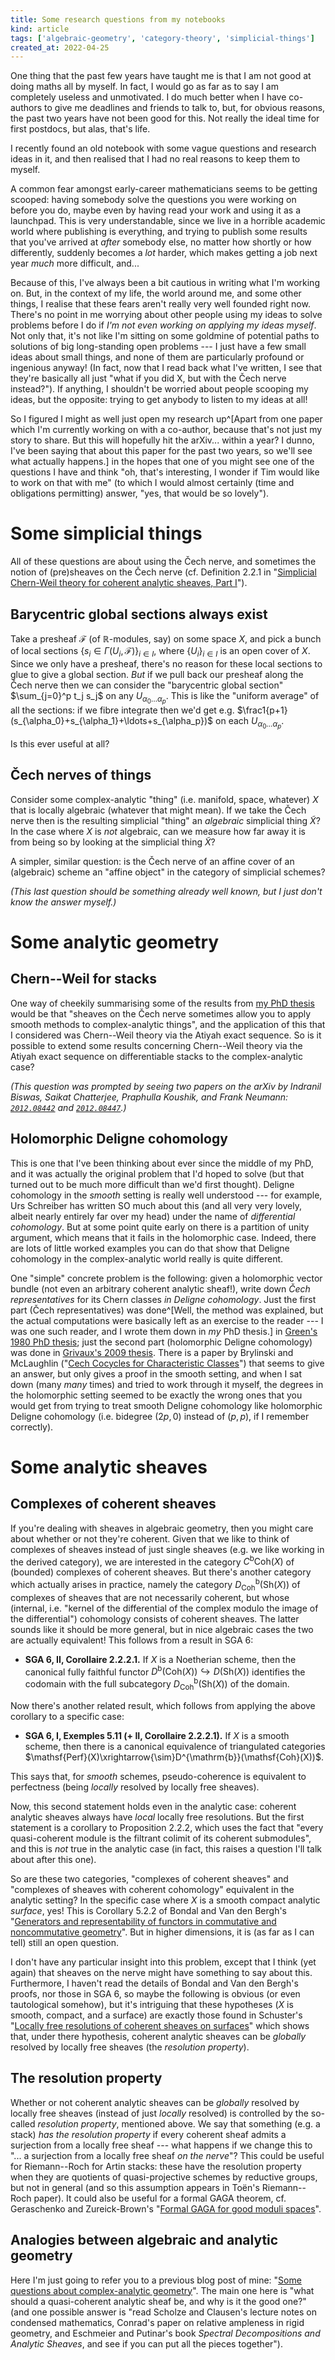 ```yaml
---
title: Some research questions from my notebooks
kind: article
tags: ['algebraic-geometry', 'category-theory', 'simplicial-things']
created_at: 2022-04-25
---
```


One thing that the past few years have taught me is that I am not good at doing maths all by myself. In fact, I would go as far as to say I am completely useless and unmotivated. I do much better when I have co-authors to give me deadlines and friends to talk to, but, for obvious reasons, the past two years have not been good for this. Not really the ideal time for first postdocs, but alas, that's life.

I recently found an old notebook with some vague questions and research ideas in it, and then realised that I had no real reasons to keep them to myself.

<!-- more -->

A common fear amongst early-career mathematicians seems to be getting scooped: having somebody solve the questions you were working on before you do, maybe even by having read your work and using it as a launchpad. This is very understandable, since we live in a horrible academic world where publishing is everything, and trying to publish some results that you've arrived at *after* somebody else, no matter how shortly or how differently, suddenly becomes a *lot* harder, which makes getting a job next year *much* more difficult, and...

Because of this, I've always been a bit cautious in writing what I'm working on. But, in the context of my life, the world around me, and some other things, I realise that these fears aren't really very well founded right now. There's no point in me worrying about other people using my ideas to solve problems before I do if *I'm not even working on applying my ideas myself*. Not only that, it's not like I'm sitting on some goldmine of potential paths to solutions of big long-standing open problems --- I just have a few small ideas about small things, and none of them are particularly profound or ingenious anyway! (In fact, now that I read back what I've written, I see that they're basically all just "what if you did X, but with the Čech nerve instead?"). If anything, I shouldn't be worried about people scooping my ideas, but the opposite: trying to get anybody to listen to my ideas at all!

So I figured I might as well just open my research up^[Apart from one paper which I'm currently working on with a co-author, because that's not just my story to share. But this will hopefully hit the arXiv... within a year? I dunno, I've been saying that about this paper for the past two years, so we'll see what actually happens.] in the hopes that one of you might see one of the questions I have and think "oh, that's interesting, I wonder if Tim would like to work on that with me" (to which I would almost certainly (time and obligations permitting) answer, "yes, that would be so lovely").


# Some simplicial things

All of these questions are about using the Čech nerve, and sometimes the notion of (pre)sheaves on the Čech nerve (cf. Definition 2.2.1 in "[Simplicial Chern-Weil theory for coherent analytic sheaves, Part I](https://arxiv.org/abs/2003.10023)").

## Barycentric global sections always exist

Take a presheaf $\mathscr{F}$ (of $\mathbb{R}$-modules, say) on some space $X$, and pick a bunch of local sections $\{s_i\in\Gamma(U_i,\mathscr{F})\}_{i\in I}$, where $\{U_i\}_{i\in I}$ is an open cover of $X$. Since we only have a presheaf, there's no reason for these local sections to glue to give a global section. *But* if we pull back our presheaf along the Čech nerve then we can consider the "barycentric global section" $\sum_{j=0}^p t_j s_j$ on any $U_{\alpha_0\ldots\alpha_p}$. This is like the "uniform average" of all the sections: if we fibre integrate then we'd get e.g. $\frac1{p+1}(s_{\alpha_0}+s_{\alpha_1}+\ldots+s_{\alpha_p})$ on each $U_{\alpha_0\ldots\alpha_p}$.

Is this ever useful at all?

## Čech nerves of things

Consider some complex-analytic "thing" (i.e. manifold, space, whatever) $X$ that is locally algebraic (whatever that might mean). If we take the Čech nerve then is the resulting simplicial "thing" an *algebraic* simplicial thing $\widetilde{X}$? In the case where $X$ is *not* algebraic, can we measure how far away it is from being so by looking at the simplicial thing $\widetilde{X}$?

A simpler, similar question: is the Čech nerve of an affine cover of an (algebraic) scheme an "affine object" in the category of simplicial schemes?

*(This last question should be something already well known, but I just don't know the answer myself.)*


# Some analytic geometry

## Chern--Weil for stacks

One way of cheekily summarising some of the results from [my PhD thesis](https://tel.archives-ouvertes.fr/tel-02882140) would be that "sheaves on the Čech nerve sometimes allow you to apply smooth methods to complex-analytic things", and the application of this that I considered was Chern--Weil theory via the Atiyah exact sequence. So is it possible to extend some results concerning Chern--Weil theory via the Atiyah exact sequence on differentiable stacks to the complex-analytic case?

*(This question was prompted by seeing two papers on the arXiv by Indranil Biswas, Saikat Chatterjee, Praphulla Koushik, and Frank Neumann: [`2012.08442`](https://arxiv.org/abs/2012.08442) and [`2012.08447`](https://arxiv.org/abs/2012.08447).)*

## Holomorphic Deligne cohomology

This is one that I've been thinking about ever since the middle of my PhD, and it was actually the original problem that I'd hoped to solve (but that turned out to be much more difficult than we'd first thought). Deligne cohomology in the *smooth* setting is really well understood --- for example, Urs Schreiber has written SO much about this (and all very very lovely, albeit nearly entirely far over my head) under the name of *differential cohomology*. But at some point quite early on there is a partition of unity argument, which means that it fails in the holomorphic case. Indeed, there are lots of little worked examples you can do that show that Deligne cohomology in the complex-analytic world really is quite different.

One "simple" concrete problem is the following: given a holomorphic vector bundle (not even an arbitrary coherent analytic sheaf!), write down *Čech representatives* for its Chern classes *in Deligne cohomology*. Just the first part (Čech representatives) was done^[Well, the method was explained, but the actual computations were basically left as an exercise to the reader --- I was one such reader, and I wrote them down in *my* PhD thesis.] in [Green's 1980 PhD thesis](http://wrap.warwick.ac.uk/40592/); just the second part (holomorphic Deligne cohomology) was done in [Grivaux's 2009 thesis](http://jgrivaux.perso.math.cnrs.fr/articles/Chern.pdf). There is a paper by Brylinski and McLaughlin ("[Cech Cocycles for Characteristic Classes](https://projecteuclid.org/journals/communications-in-mathematical-physics/volume-178/issue-1/%C4%8Cech-cocycles-for-characteristic-classes/cmp/1104286562.pdf)") that seems to give an answer, but only gives a proof in the smooth setting, and when I sat down (many *many* times) and tried to work through it myself, the degrees in the holomorphic setting seemed to be exactly the wrong ones that you would get from trying to treat smooth Deligne cohomology like holomorphic Deligne cohomology (i.e. bidegree $(2p,0)$ instead of $(p,p)$, if I remember correctly).


# Some analytic sheaves

## Complexes of coherent sheaves

If you're dealing with sheaves in algebraic geometry, then you might care about whether or not they're coherent. Given that we like to think of complexes of sheaves instead of just single sheaves (e.g. we like working in the derived category), we are interested in the category $C^\mathrm{b}\mathsf{Coh}(X)$ of (bounded) complexes of coherent sheaves. But there's another category which actually arises in practice, namely the category $D^\mathrm{b}_{\mathsf{Coh}}(\mathsf{Sh}(X))$ of complexes of sheaves that are not necessarily coherent, but whose (internal, i.e. "kernel of the differential of the complex modulo the image of the differential") cohomology consists of coherent sheaves. The latter sounds like it should be more general, but in nice algebraic cases the two are actually equivalent! This follows from a result in SGA 6:

- **SGA 6, II, Corollaire 2.2.2.1.** If $X$ is a Noetherian scheme, then the canonical fully faithful functor $D^\mathrm{b}(\mathsf{Coh}(X))\hookrightarrow D(\mathsf{Sh}(X))$ identifies the codomain with the full subcategory $D^\mathrm{b}_{\mathsf{Coh}}(\mathsf{Sh}(X))$ of the domain.

Now there's another related result, which follows from applying the above corollary to a specific case:

- **SGA 6, I, Exemples 5.11 (+ II, Corollaire 2.2.2.1).** If $X$ is a smooth scheme, then there is a canonical equivalence of triangulated categories $\mathsf{Perf}(X)\xrightarrow{\sim}D^{\mathrm{b}}(\mathsf{Coh}(X))$.

This says that, for *smooth* schemes, pseudo-coherence is equivalent to perfectness (being *locally* resolved by locally free sheaves).

Now, this second statement holds even in the analytic case: coherent analytic sheaves always have *local* locally free resolutions. But the first statement is a corollary to Proposition 2.2.2, which uses the fact that "every quasi-coherent module is the filtrant colimit of its coherent submodules", and this is *not* true in the analytic case (in fact, this raises a question I'll talk about after this one).

So are these two categories, "complexes of coherent sheaves" and "complexes of sheaves with coherent cohomology" equivalent in the analytic setting? In the specific case where $X$ is a smooth compact analytic *surface*, yes! This is Corollary 5.2.2 of Bondal and Van den Bergh's "[Generators and representability of functors in commutative and noncommutative geometry](https://arxiv.org/abs/math/0204218)". But in higher dimensions, it is (as far as I can tell) still an open question.

I don't have any particular insight into this problem, except that I think (yet again) that sheaves on the nerve might have something to say about this. Furthermore, I haven't read the details of Bondal and Van den Bergh's proofs, nor those in SGA 6, so maybe the following is obvious (or even tautological somehow), but it's intriguing that these hypotheses ($X$ is smooth, compact, and a surface) are exactly those found in Schuster's "[Locally free resolutions of coherent sheaves on surfaces](https://www.degruyter.com/document/doi/10.1515/crll.1982.337.159/html)" which shows that, under there hypothesis, coherent analytic sheaves can be *globally* resolved by locally free sheaves (the *resolution property*).

## The resolution property

Whether or not coherent analytic sheaves can be *globally* resolved by locally free sheaves (instead of just *locally* resolved) is controlled by the so-called *resolution property*, mentioned above. We say that something (e.g. a stack) *has the resolution property* if every coherent sheaf admits a surjection from a locally free sheaf --- what happens if we change this to "... a surjection from a locally free sheaf *on the nerve*"? This could be useful for Riemann--Roch for Artin stacks: these have the resolution property when they are quotients of quasi-projective schemes by reductive groups, but not in general (and so this assumption appears in Toën's Riemann--Roch paper). It could also be useful for a formal GAGA theorem, cf. Geraschenko and Zureick-Brown's "[Formal GAGA for good moduli spaces](https://arxiv.org/abs/1208.2882)".

## Analogies between algebraic and analytic geometry

Here I'm just going to refer you to a previous blog post of mine: "[Some questions about complex-analytic geometry](https://thosgood.com/blog/2021/09/24/some-questions-about-analytic-geometry.html)". The main one here is "what should a quasi-coherent analytic sheaf be, and why is it the good one?" (and one possible answer is "read Scholze and Clausen's lecture notes on condensed mathematics, Conrad's paper on relative ampleness in rigid geometry, and Eschmeier and Putinar's book *Spectral Decompositions and Analytic Sheaves*, and see if you can put all the pieces together").
